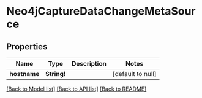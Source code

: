 # Neo4jCaptureDataChangeMetaSource

## Properties
Name | Type | Description | Notes
------------ | ------------- | ------------- | -------------
**hostname** | **String!** |  | [default to null]

[[Back to Model list]](../README.md#documentation-for-models) [[Back to API list]](../README.md#documentation-for-api-endpoints) [[Back to README]](../README.md)


